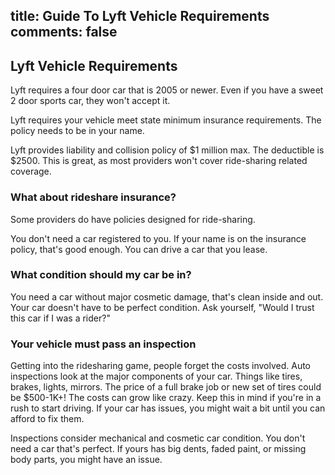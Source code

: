 title: Guide To Lyft Vehicle Requirements
comments: false
---
## Lyft Vehicle Requirements
Lyft requires a four door car that is 2005 or newer. Even if you have a sweet 2 door sports car, they won't accept it.

Lyft requires your vehicle meet state minimum insurance requirements. The policy needs to be in your name.

Lyft provides liability and collision policy of $1 million max. The deductible is $2500. This is great, as most providers won't cover ride-sharing related coverage. 

### What about rideshare insurance?
Some providers do have policies designed for ride-sharing.

You don't need a car registered to you. If your name is on the insurance policy, that's good enough. You can drive a car that you lease.

### What condition should my car be in?
You need a car without major cosmetic damage, that's clean inside and out. Your car doesn't have to be perfect condition. Ask yourself, "Would I trust this car if I was a rider?"


### Your vehicle must pass an inspection
Getting into the ridesharing game, people forget the costs involved. Auto inspections look at the major components of your car. Things like tires, brakes, lights, mirrors. The price of a full brake job or new set of tires could be $500-1K+! The costs can grow like crazy. Keep this in mind if you're in a rush to start driving. If your car has issues, you might wait a bit until you can afford to fix them.

Inspections consider mechanical and cosmetic car condition. You don't need a car that's perfect. If yours has big dents, faded paint, or missing body parts, you might have an issue.